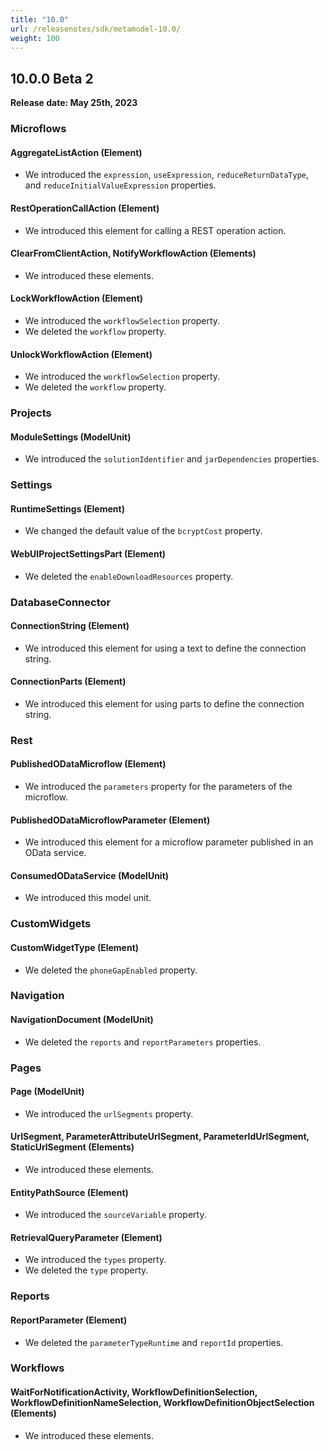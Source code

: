 ```yaml
---
title: "10.0"
url: /releasenotes/sdk/metamodel-10.0/
weight: 100
---
```


## 10.0.0 Beta 2

**Release date: May 25th, 2023**

### Microflows

#### AggregateListAction (Element)

* We introduced the `expression`, `useExpression`, `reduceReturnDataType`, and `reduceInitialValueExpression` properties.

#### RestOperationCallAction (Element)

* We introduced this element for calling a REST operation action.

#### ClearFromClientAction, NotifyWorkflowAction (Elements)

* We introduced these elements. 

#### LockWorkflowAction (Element)

* We introduced the `workflowSelection` property.
* We deleted the `workflow` property. 

#### UnlockWorkflowAction (Element)

* We introduced the `workflowSelection` property. 
* We deleted the `workflow` property. 

### Projects

#### ModuleSettings (ModelUnit)

* We introduced the `solutionIdentifier` and `jarDependencies` properties. 

### Settings

#### RuntimeSettings (Element)

* We changed the default value of the `bcryptCost` property.

#### WebUIProjectSettingsPart (Element)

* We deleted the `enableDownloadResources` property. 

### DatabaseConnector

#### ConnectionString (Element)

* We introduced this element for using a text to define the connection string.

#### ConnectionParts (Element)

* We introduced this element for using parts to define the connection string.

### Rest

#### PublishedODataMicroflow (Element)

* We introduced the `parameters` property for the parameters of the microflow.

#### PublishedODataMicroflowParameter (Element)

* We introduced this element for a microflow parameter published in an OData service.

#### ConsumedODataService (ModelUnit)

* We introduced this model unit.

### CustomWidgets

#### CustomWidgetType (Element)

* We deleted the `phoneGapEnabled` property. 

### Navigation

#### NavigationDocument (ModelUnit)

* We deleted the `reports` and `reportParameters` properties. 

### Pages

#### Page (ModelUnit)

* We introduced the `urlSegments` property. 

#### UrlSegment, ParameterAttributeUrlSegment, ParameterIdUrlSegment, StaticUrlSegment (Elements)

* We introduced these elements. 

#### EntityPathSource (Element)

* We introduced the `sourceVariable` property. 

#### RetrievalQueryParameter (Element)

* We introduced the `types` property.
* We deleted the `type` property. 

### Reports

#### ReportParameter (Element)

* We deleted the `parameterTypeRuntime` and `reportId` properties. 

### Workflows

#### WaitForNotificationActivity, WorkflowDefinitionSelection, WorkflowDefinitionNameSelection, WorkflowDefinitionObjectSelection (Elements)

* We introduced these elements.  
